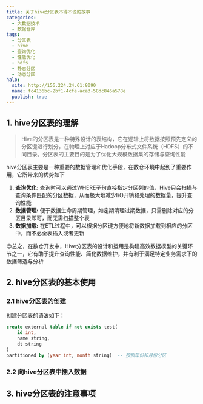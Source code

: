 ```yaml
---
title: 关于hive分区表不得不说的故事
categories:
  - 大数据技术
  - 数据仓库
tags:
  - 分区表
  - hive
  - 查询优化
  - 性能优化
  - hdfs
  - 静态分区
  - 动态分区
halo:
  site: http://156.224.24.61:8090
  name: fc4136bc-2bf1-4cfe-aca3-58dc846a578e
  publish: true
---
```


## 1. hive分区表的理解

> Hive的分区表是一种特殊设计的表结构，它在逻辑上将数据按照预先定义的分区键进行划分，在物理上对应于Hadoop分布式文件系统（HDFS）的不同目录。分区表的主要目的是为了优化大规模数据集的存储与查询性能

hive分区表主要是一种重要的数据管理和优化手段，在数仓环境中起到了重要作用，它所带来的优势如下

1. **查询优化:** 查询时可以通过WHERE子句直接指定分区列的值，Hive只会扫描与查询条件匹配的分区数据，从而极大地减少I/O开销和处理的数据量，提升查询性能
2. **数据管理:** 便于数据生命周期管理，如定期清理过期数据，只需删除对应的分区目录即可，而无需扫描整个表  
3. **数据加载:** 在ETL过程中，可以根据分区键方便地将新数据加载到相应的分区中，而不必全表插入或者更新  

😊总之，在数仓开发中，Hive分区表的设计和运用是构建高效数据模型的关键环节之一，它有助于提升查询性能、简化数据维护，并有利于满足特定业务需求下的数据筛选与分析

## 2. hive分区表的基本使用

### 2.1 hive分区表的创建

创建分区表的语法如下：  

```sql
create external table if not exists test(
    id int,
    name string,
    dt string
)
partitioned by (year int, month string)  -- 按照年份和月份分区
```

### 2.2 向hive分区表中插入数据

## 3. hive分区表的注意事项
